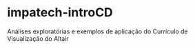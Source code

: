 # impatech-introCD
Análises exploratórias e exemplos de aplicação do Currículo de Visualização do Altair
